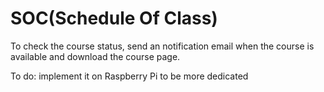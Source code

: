# SOC(Schedule Of Class)
To check the course status, send an notification email when the course is available and download the course page.

To do: implement it on Raspberry Pi to be more dedicated
